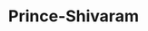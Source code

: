 ---
title: Prince-Shivaram
github: https://github.com/Prince-Shivaram
mode: light
transition: 3s
archetype:
  - Little Bit of Everything
---